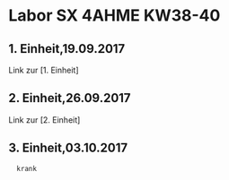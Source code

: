 # Labor SX 4AHME KW38-40

## 1. Einheit,19.09.2017  
Link zur [1. Einheit]
## 2. Einheit,26.09.2017  
Link zur [2. Einheit]  

## 3. Einheit,03.10.2017
      krank
